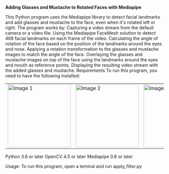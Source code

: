 **Adding Glasses and Mustache to Rotated Faces with Mediapipe**

This Python program uses the Mediapipe library to detect facial landmarks and add glasses and mustache to the face, even when it's rotated left or right. The program works by:
Capturing a video stream from the default camera or a video file.
Using the Mediapipe FaceMesh solution to detect 468 facial landmarks on each frame of the video.
Calculating the angle of rotation of the face based on the position of the landmarks around the eyes and nose.
Applying a rotation transformation to the glasses and mustache images to match the angle of the face.
Overlaying the glasses and mustache images on top of the face using the landmarks around the eyes and mouth as reference points.
Displaying the resulting video stream with the added glasses and mustache.
Requirements
To run this program, you need to have the following installed:
<table>
  <tr>
    <td><img src="https://user-images.githubusercontent.com/114035408/235405259-18edf1ed-ffe4-4fe7-a3c3-628014028868.jpg" alt="Image 1" width="200" height="200"></td>
    <td><img src="https://user-images.githubusercontent.com/114035408/235405264-2224fc4f-4819-4d71-b1a7-c4402175337a.jpg" alt="Image 2" width="200" height="200"></td>
    <td><img src="https://user-images.githubusercontent.com/114035408/235405270-6a914251-20c8-4626-868d-01c6f07e0e57.jpg" alt="Image 3" width="200" height="200"></td>
    <td><img src="https://user-images.githubusercontent.com/114035408/235405273-a365a7b1-bdba-422d-9590-1b93f18375bd.jpg" alt="Image 3" width="200" height="200"></td>
  </tr>
</table>

Python 3.6 or later
OpenCV 4.5 or later
Mediapipe 0.8 or later

Usage:
To run this program, open a teminal and run apply_filter.py
